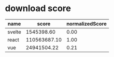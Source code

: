 # download score

name|score|normalizedScore
---|---|---
svelte|1545398.60|0.00
react|110563687.10|1.00
vue|24941504.22|0.21